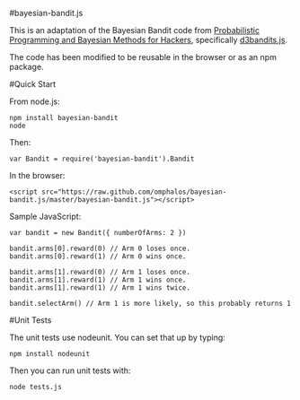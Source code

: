 #bayesian-bandit.js

This is an adaptation of the Bayesian Bandit code from [Probabilistic Programming and Bayesian Methods for Hackers](http://camdavidsonpilon.github.io/Probabilistic-Programming-and-Bayesian-Methods-for-Hackers/), specifically [d3bandits.js](https://raw.github.com/CamDavidsonPilon/Probabilistic-Programming-and-Bayesian-Methods-for-Hackers/master/Chapter6_Priorities/d3bandits.js).

The code has been modified to be reusable in the browser or as an npm package.

#Quick Start

From node.js:

    npm install bayesian-bandit
    node

Then:

    var Bandit = require('bayesian-bandit').Bandit

In the browser:

    <script src="https://raw.github.com/omphalos/bayesian-bandit.js/master/bayesian-bandit.js"></script>

Sample JavaScript:

    var bandit = new Bandit({ numberOfArms: 2 })

    bandit.arms[0].reward(0) // Arm 0 loses once.
    bandit.arms[0].reward(1) // Arm 0 wins once.

    bandit.arms[1].reward(0) // Arm 1 loses once.
    bandit.arms[1].reward(1) // Arm 1 wins once.
    bandit.arms[1].reward(1) // Arm 1 wins twice.

    bandit.selectArm() // Arm 1 is more likely, so this probably returns 1

#Unit Tests

The unit tests use nodeunit.  You can set that up by typing:

    npm install nodeunit

Then you can run unit tests with:

    node tests.js
